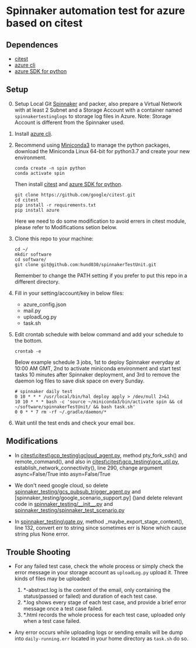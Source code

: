 # Spinnaker automation test for azure based on citest

## Dependences

 * [citest](https://github.com/google/citest/)
 * [azure cli](https://docs.microsoft.com/cli/azure/install-azure-cli)
 * [azure SDK for python](https://docs.microsoft.com/en-us/azure/python/python-sdk-azure-install)

## Setup

0. Setup Local Git [Spinnaker](https://www.spinnaker.io/setup/) and packer, also prepare a Virtual Network with at least 2 Subnet and a Storage Account with a container named `spinnakertestinglogs` to storage log files in Azure. Note: Storage Account is different from the Spinnaker used.

1. Install [azure cli](https://docs.microsoft.com/cli/azure/install-azure-cli).

2.  Recommend using [Miniconda3](https://docs.conda.io/en/latest/miniconda.html) to manage the python packages, download the Miniconda Linux 64-bit for python3.7 and create your new environment.
    ```
    conda create -n spin python
    conda activate spin
    ```

    Then install [citest](https://github.com/google/citest/) and [azure SDK for python](https://docs.microsoft.com/en-us/azure/python/python-sdk-azure-install).
    ```
    git clone https://github.com/google/citest.git
    cd citest
    pip install -r requirements.txt
    pip install azure
    ```
    
    Here we need to do some modification to avoid errers in citest module, please refer to Modifications setion below.

3. Clone this repo to your machine:
    ```
    cd ~/
    mkdir software
    cd software/
    git clone git@github.com:hund030/spinnakerTestUnit.git
    ```
    Remember to change the PATH setting if you prefer to put this repo in a different directory.
    
4. Fill in your setting/account/key in below files:
    * azure_config.json
    * mail.py
    * uploadLog.py
    * task.sh
    
5. Edit crontab schedule with below command and add your schedule to the bottom.
    ```
    crontab -e
    ```
   Below example schedule 3 jobs, 1st to deploy Spinnaker everyday at 10:00 AM GMT, 2nd to activate miniconda environment and start test tasks 10 minutes after Spinnaker deployment, and 3rd to remove the daemon log files to save disk space on every Sunday.
    ```
    # spinnaker daily test
    0 10 * * * /usr/local/bin/hal deploy apply > /dev/null 2>&1
    10 10 * * * bash -c 'source ~/miniconda3/bin/activate spin && cd ~/software/spinnakerTestUnit/ && bash task.sh'
    0 0 * * 7 rm -rf ~/.gradle/daemon/*
    ```
6. Wait until the test ends and check your email box.

## Modifications
    
 * In [citest\citest\gcp_testing\gcloud_agent.py](), method pty_fork_ssh() and remote_command(), and also in [citest\citest\gcp_testing\gce_util.py](), establish_network_connectivity(), line 290, change argument async=False/True into asyn=False/True
  
 * We don't need google cloud, so delete [spinnaker_testing/gcs_pubsub_trigger_agent.py]() and [spinnaker_testing/google_scenario_support.py] ()and delete relevant code in [spinnaker_testing/\_\_init__.py]() and [spinnaker_testing/spinnaker_test_scenario.py]()

 * In [spinnaker_testing\gate.py](), method _maybe_export_stage_context(), line 132, convert err to string since sometimes err is None which cause string plus None error.
 
 ## Trouble Shooting 
 
* For any failed test case, check the whole process or simply check the error message in your storage account as `uploadLog.py` upload it. Three kinds of files may be uploaded:
    1. *-abstract.log is the content of the email, only containing the status(passed or failed) and duration of each test case.
    2. *.log shows every stage of each test case, and provide a brief error message once a test case failed.
    3. *.html records the whole process for each test case, uploaded only when a test case failed.

* Any error occurs while uploading logs or sending emails will be dump into `daily-running.err` located in your home directory as `task.sh` do so.
